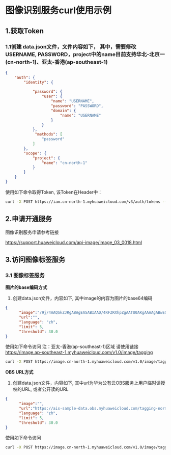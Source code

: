 # 图像识别服务curl使用示例

## 1.获取Token
### 1.1创建 data.json文件，文件内容如下， 其中，需要修改USERNAME, PASSWORD，project中的name目前支持华北-北京一(cn-north-1)、亚太-香港(ap-southeast-1)
```json
{
    "auth": {
        "identity": {
           
            "password": {
                "user": {
                    "name": "USERNAME", 
                    "password": "PASSWORD", 
                    "domain": {
                        "name": "USERNAME"
                    }
                }
            },
             "methods": [
                "password"
            ]
        }, 
        "scope": {
            "project": {
                "name": "cn-north-1"
            }
        }
    }
}
```
使用如下命令取得Token, 该Token在Header中：
```bash
curl -X POST https://iam.cn-north-1.myhuaweicloud.com/v3/auth/tokens --header 'content-type: application/json'  -d "@data.json"
```
## 2.申请开通服务

图像识别服务申请参考链接

https://support.huaweicloud.com/api-image/image_03_0018.html 

## 3.访问图像标签服务
### 3.1 图像标签服务

**图片的base编码方式**
1. 创建data.json文件，内容如下, 其中image的内容为图片的base64编码
```json
{
      "image":"/9j/4AAQSkZJRgABAgEASABIAAD/4RFZRXhpZgAATU0AKgAAAAgABwESAAMAAAABAAEAAAEaAAUAAAABAAAAYgEbAAUAAAABAAAAagEoAAMAAAABAAIAAAExAAIAAAAcAAAAcgEyAAIAAAAUAAAAjodpAAQAAAABAAAApAAAANAACvyAAAAnEAAK/IAAACcQQWRvYmUgUGhvdG9zaG9w......",
      "url":"",
      "language": "zh",
      "limit": 5,
      "threshold": 30.0
}
```
使用如下命令访问
注：亚太-香港(ap-southeast-1)区域 请使用链接 https://image.ap-southeast-1.myhuaweicloud.com/v1.0/image/tagging
```bash
curl -X POST https://image.cn-north-1.myhuaweicloud.com/v1.0/image/tagging \ --header 'content-type: application/json' \ --header 'x-auth-token: xxxxxxx' -d "@data.json"
```

**OBS URL方式**
1. 创建data.json文件，内容如下, 其中url为华为公有云OBS服务上用户临时读授权的URL, 或者公开读的URL
```json
{
      "image":"",
      "url":"https://ais-sample-data.obs.myhuaweicloud.com/tagging-normal.jpg",
      "language": "zh",
      "limit": 5,
      "threshold": 30.0
}
```
使用如下命令访问
```bash
curl -X POST https://image.cn-north-1.myhuaweicloud.com/v1.0/image/tagging \ --header 'content-type: application/json' \ --header 'x-auth-token: xxxxxxx' -d "@data.json"
```
